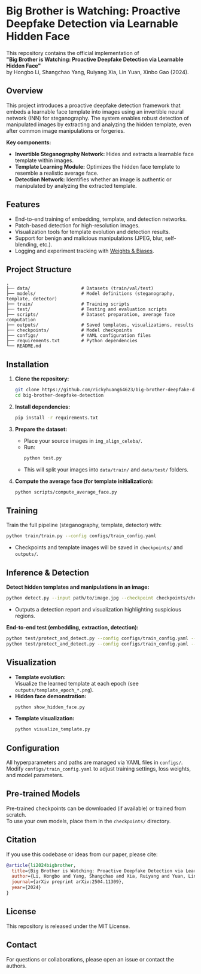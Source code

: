 # Big Brother is Watching: Proactive Deepfake Detection via Learnable Hidden Face

This repository contains the official implementation of  
**"Big Brother is Watching: Proactive Deepfake Detection via Learnable Hidden Face"**  
by Hongbo Li, Shangchao Yang, Ruiyang Xia, Lin Yuan, Xinbo Gao (2024).

## Overview

This project introduces a proactive deepfake detection framework that embeds a learnable face template into images using an invertible neural network (INN) for steganography. The system enables robust detection of manipulated images by extracting and analyzing the hidden template, even after common image manipulations or forgeries.

**Key components:**
- **Invertible Steganography Network:** Hides and extracts a learnable face template within images.
- **Template Learning Module:** Optimizes the hidden face template to resemble a realistic average face.
- **Detection Network:** Identifies whether an image is authentic or manipulated by analyzing the extracted template.

## Features

- End-to-end training of embedding, template, and detection networks.
- Patch-based detection for high-resolution images.
- Visualization tools for template evolution and detection results.
- Support for benign and malicious manipulations (JPEG, blur, self-blending, etc.).
- Logging and experiment tracking with [Weights & Biases](https://wandb.ai/).

## Project Structure

```
.
├── data/                   # Datasets (train/val/test)
├── models/                 # Model definitions (steganography, template, detector)
├── train/                  # Training scripts
├── test/                   # Testing and evaluation scripts
├── scripts/                # Dataset preparation, average face computation
├── outputs/                # Saved templates, visualizations, results
├── checkpoints/            # Model checkpoints
├── configs/                # YAML configuration files
├── requirements.txt        # Python dependencies
└── README.md
```

## Installation

1. **Clone the repository:**
   ```bash
   git clone https://github.com/rickyhuang64623/big-brother-deepfake-detection.git
   cd big-brother-deepfake-detection
   ```

2. **Install dependencies:**
   ```bash
   pip install -r requirements.txt
   ```

3. **Prepare the dataset:**
   - Place your source images in `img_align_celeba/`.
   - Run:
     ```bash
     python test.py
     ```
   - This will split your images into `data/train/` and `data/test/` folders.

4. **Compute the average face (for template initialization):**
   ```bash
   python scripts/compute_average_face.py
   ```

## Training

Train the full pipeline (steganography, template, detector) with:
```bash
python train/train.py --config configs/train_config.yaml
```
- Checkpoints and template images will be saved in `checkpoints/` and `outputs/`.

## Inference & Detection

**Detect hidden templates and manipulations in an image:**
```bash
python detect.py --input path/to/image.jpg --checkpoint checkpoints/checkpoint_epoch_100.pth --config configs/train_config.yaml
```
- Outputs a detection report and visualization highlighting suspicious regions.

**End-to-end test (embedding, extraction, detection):**
```bash
python test/protect_and_detect.py --config configs/train_config.yaml --checkpoint checkpoints/checkpoint_epoch_100.pth --mode protect --input path/to/image.jpg --output outputs/protected.jpg
python test/protect_and_detect.py --config configs/train_config.yaml --checkpoint checkpoints/checkpoint_epoch_100.pth --mode detect --input outputs/protected.jpg --output outputs/
```

## Visualization

- **Template evolution:**  
  Visualize the learned template at each epoch (see `outputs/template_epoch_*.png`).
- **Hidden face demonstration:**  
  ```bash
  python show_hidden_face.py
  ```
- **Template visualization:**  
  ```bash
  python visualize_template.py
  ```

## Configuration

All hyperparameters and paths are managed via YAML files in `configs/`.  
Modify `configs/train_config.yaml` to adjust training settings, loss weights, and model parameters.

## Pre-trained Models

Pre-trained checkpoints can be downloaded (if available) or trained from scratch.  
To use your own models, place them in the `checkpoints/` directory.

## Citation

If you use this codebase or ideas from our paper, please cite:
```bibtex
@article{li2024bigbrother,
  title={Big Brother is Watching: Proactive Deepfake Detection via Learnable Hidden Face},
  author={Li, Hongbo and Yang, Shangchao and Xia, Ruiyang and Yuan, Lin and Gao, Xinbo},
  journal={arXiv preprint arXiv:2504.11309},
  year={2024}
}
```

## License

This repository is released under the MIT License.

## Contact

For questions or collaborations, please open an issue or contact the authors. 